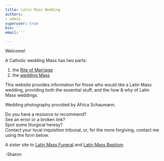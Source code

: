 ```yaml
---
title: Latin Mass Wedding
authors:
- admin
superuser: true
bio: ''
email: ''

---
```


<html prefix="og: http://ogp.me/ns#">
<head>
  
  <!-- Google Tag Manager -->
<script>(function(w,d,s,l,i){w[l]=w[l]||[];w[l].push({'gtm.start':
new Date().getTime(),event:'gtm.js'});var f=d.getElementsByTagName(s)[0],
j=d.createElement(s),dl=l!='dataLayer'?'&l='+l:'';j.async=true;j.src=
'https://www.googletagmanager.com/gtm.js?id='+i+dl;f.parentNode.insertBefore(j,f);
})(window,document,'script','dataLayer','GTM-TZRL2CP');</script>
<!-- End Google Tag Manager -->
  
<title>Latin Mass Wedding</title>
<meta property="og:title" content="Latin Mass Wedding" />
<meta property="og:type" content="website" />
<meta property="og:url" content="https://www.latinmasswedding.com/" />
<meta property="og:image" content="https://www.latinmasswedding.com/img/sharing2.JPG" />
</head>
</html>

Welcome!

A Catholic wedding Mass has two parts:

1. the [Rite of Marriage](/rite-of-marriage/)
2. the [wedding Mass](/wedding-mass/)

This website provides information for those who would like a Latin Mass wedding, providing both the essential stuff, and the how & why of Latin Mass weddings.

Wedding photography provided by Africa Schaumann.  

Do you have a resource to recommend?   
See an error or a broken link?   
Spot some liturgical heresy?   
Contact your local inquisition tribunal, or, for the more forgiving, contact me using the form below.

A sister site to [Latin Mass Funeral](https://www.latinmassfuneral.com/) and [Latin Mass Baptism](https://www.latinmassbaptism.com/).

\-Sharon

<!-- Google Tag Manager (noscript) -->
<noscript><iframe src="https://www.googletagmanager.com/ns.html?id=GTM-TZRL2CP"
height="0" width="0" style="display:none;visibility:hidden"></iframe></noscript>
<!-- End Google Tag Manager (noscript) -->
